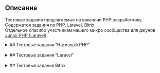 ## Описание
Тестовые задания предлагаемые на вакансии PHP разработчику. Содержатся задания по PHP, Laravel, Bitrix <br>
Отдельное спасибо участникам нашего микро сообщества для джунов <a href="https://laravel.com" target="_blank">Junior PHP (Laravel)</a><br>

<details>
<summary>## Тестовые задания "Нативный PHP"</summary><br>
<details>
<summary>Первое задание</summary>
<h5>Задание:</h5>
Товары со склада уезжают в магазин каждый день, количество товаров на отправку в магазин формируется из предзаказов. <br>
Кол-во предзаказов варьируется. Перед тем, как отправить товары в магазин, специально обученный сотрудник (далее СОС) наклеивает ценники на товар. Цена - это себестоимость товара с 30% наценкой.<br>
Вводные: Начиная с 13 января 2021 года товар “Левый носок” предзаказывают каждый день, кол-во ежедневных предзаказов совпадает с последовательностью чисел Фибоначчи. <br>
Необходимо разработать систему, которая будет помогать СОС в его работе, а именно каждый день говорить, какие ценники клеить на товар, при условии что на всех ценниках в рамках одного дня должна быть одинаковая цена:<br>
<h5>Требования:</h5><br>
 - Веб страница с инпут полем, кнопкой применить и секцией с информацией.<br>
 - Инпут поле с возможностью выбора даты (для эмуляции сменяемости дней)<br>
 - На день, который выбран в инпут поле, нужно отобразить в секции с информацией: остаток на складе и текущую цену товара.<br>
 - Обработать возможные ошибки ввода (Не валидная дата, неверная дата), для каждого типа ошибок должно отображаться свое сообщение<br>
</details>
<details>

<summary>Второе задание</summary>
<h5>Задание:</h5>
Написать формы регистрации, авторизации, страницу профиля:<br>
<h5>Требования:</h5>
В форме регистрации пользователь должен указать Имя, телефон, почту, пароль и повтор пароля.<br>
Почта, логин и телефон должны быть уникальны и если такие в базе уже есть - уведомлять пользователя об этом.<br>
Пароли в обоих полях должны совпадать, иначе уведомлять пользователя об этом.<br>
Авторизация возможна по телефону или email (в одном поле) и паролю, необходимо добавить Google reCAPTCHA при авторизации.<br>
Сделать страницу, к которой только авторизованные пользователи имеют доступ. Неавторизованные пользователи должны перенаправляться на главную страницу. На этой странице пользователи могут менять свою личную информацию (имя, телефон, почта, пароль).<br>
</details>
<details>

<summary>Третье задание "Сервис-агрегатор для проведения фиктивных опросов"</summary>
<h5>Задание:</h5>
<h5>Необходим сервис, который предоставит функционал управления фиктивными опросами (с заранее определенным количеством голосов). Пользователь сервиса может зайти на публичную часть программы, зарегистрироваться и создать опросы с определенным числом ответов в формате:</h5>
Вопрос:<br>
1. Ответ 1<br>
2. Ответ 2<br>
3. ...<br>
...<br>
n. ...<br>

<h5>Функционал:</h5>
1. Аутентификация на сервисе:<br>
   - Страница регистрации<br>
   - Страница входа<br>
   - Разлогин<br>
2. Для пользователя достаточно ввести только email и пароль.<br>
3. Аутентифицированный пользователь попадает в личный кабинет.<br>

<h5>Личный кабинет:</h5>
- Содержит раздел с списком собственных опросов.<br>
- Сортировка списка по "дате создания", "заголовку", "статусу".<br>
- CRUD для управления опросами.<br>
- Каждый опрос содержит:<br>
  1. Текст вопроса (заголовок).<br>
  2. Любое количество ответов.<br>
  3. Количество голосов для каждого ответа.<br>
  4. Статус "черновик" или "опубликован".<br>

<h5>Конечный пользователь, использующий сервис, должен получить доступ к API для получения данных опубликованного случайного опроса из своего списка. Данные должны включать:</h5>
- Заголовок.<br>
- Пункты ответов с количеством голосов для каждого.<br>

API тестируется с использованием Postman.

<h5>Требования к реализации:</h5>
1. Реализация на чистом PHP без использования фреймворков.<br>
2. Можно использовать библиотеки на ваш выбор.<br>
3. Приложение должно быть написано в стиле ООП.<br>
4. Используйте MVC модель для организации работы программы.<br>
5. Необходима простая архитектура, следуйте YAGNI.<br>
6. Принцип уникальности.<br>
7. Верстка на bootstrap, особых дизайнерских требований нет.<br>

<h5>После выполнения задания необходимо:</h5>
1. Предоставить ссылку на git-репозиторий вашей работы.<br>
2. Предоставить минимально необходимую документацию в удобном для чтения виде с описанием работы API.<br>
3. Развернуть на любом бесплатном хостинге для просмотра результата.<br>

</details>
<details>
<summary>Четвертое задание</summary>
<h5>Задание:</h5>
Создайте две простых формы
<h5>Требования:</h5>
 * Используйте для проекта PHP8 / bootstrap / js / css / html / GIT<br>
 * Кодировка (файлы/контент) только UTF-8 / EOL только LF / EOF только LF!<br>
<br>
В корне проекта создайте:<br>
 * Директории /assets/js/ и /assets/css/ для соответствующих файлов<br>
 * Файл - /index.php – редирект на /step/1/index.html<br>
<br>
Создайте две простых формы:<br>
Форма №1 (/step/1/index.html и обработчик /step/1/action.php)<br>

  На форме №1 расположено два поля ввода:<br>
1. Введите имя нового ЛК (текстовое поле (с подсказкой ниже «Имя должно состоять из английских прописных букв от a до z, может содержать знак минус "-"»))<br>
2. Введите название клиента на русском (текстовое поле)<br>

  Кнопка «Далее»<br>
При нажатии кнопки «Далее» пишем файл:<br>
/files/step/(данные из поля «Введите имя нового ЛК»)/step_1.txt<br>
  На фс с содержимым полей в формате:<br>
 * «Введите имя нового ЛК»|«Введите название клиента на русском»<br>
Так же передайте данные из поля «Введите имя нового ЛК» на форму №2.<br>
<br>
Форма №2 (/step/2/index.html и обработчик /step/2/action.php)<br>
На форме №2 расположено 2 поля в блоке:<br>
1. Login(Электронная почта);<br>
2. Фамилия Имя.<br>
В блоке должен присутствовать знак «+» - для добавления блока, знак «-» - для удаления блока.<br>
При нажатии кнопки «Готово» пишем файл:<br>
/files/step/(данные из поля «Введите имя нового ЛК» формы №1)/step_2.txt<br>
на фс с содержимым полей всех блоков в формате:<br>
 * «Введите имя нового ЛК» формы №1|«Login(Электронная почта)»| «Фамилия Имя»<br>
 * «Введите имя нового ЛК» формы №1|«Login(Электронная почта)»| «Фамилия Имя»<br>

</details>

<details>
<summary>Пятое задание</summary>
<h5>Задание:</h5>
<img src="https://github.com/Null-ch/php-laravel-test-task/assets/65172872/0c8af2ad-e7cc-4c0c-a799-ec343857e965">
</details>
</details>
<br>

<details>
<summary>## Тестовые задания "Laravel"</summary><br>

<details>
<summary>Первое задание</summary>
<h5>Задание:</h5>
<img src="https://github.com/Null-ch/php-laravel-test-task/assets/65172872/f159f307-0378-4a78-8505-dcd9a87580cb">

</details>

<details>
<summary>Второе задание</summary>
<h5>Задание:</h5>
<img src="https://github.com/Null-ch/php-laravel-test-task/assets/65172872/20a5a49e-4b0d-49fb-82fa-680d71717f58">
</details>

<details>
<summary>Третье задание</summary>
<h5>Задание:</h5>
<img src="https://github.com/Null-ch/php-laravel-test-task/assets/65172872/ac716c75-3d7f-4040-8d8a-f2b246005867">

</details>

<details>
<summary>Четвертое задание</summary>
<h5>Задание:</h5>
<img src="https://github.com/Null-ch/php-laravel-test-task/assets/65172872/663b0e4d-9b40-40d5-af4c-306e5cf99e9f">
</details>

<details>
<summary>Пятое задание</summary>
<h5>Задание:</h5>
<img src="https://github.com/Null-ch/php-laravel-test-task/assets/65172872/6f566917-61c4-401f-8d97-f7e7c95c7877">
</details>

<details>
<summary>Шестое задание</summary>
<h5>Задание:</h5>
<img src="https://github.com/Null-ch/php-laravel-test-task/assets/65172872/9529f702-a1dd-4b92-aad5-14bb574180e0">
</details>

<details>
<summary>Седьмое задание</summary>
<h5>Задание:</h5>
<img src="https://github.com/Null-ch/php-laravel-test-task/assets/65172872/8d0230ad-be49-4b31-9683-4e745224abb6">
<h5>Пример реализации:</h5><br>
https://github.com/Null-ch/Jetmix_test_task
</details>

<details>
<summary>Восьмое задание</summary>
<h5>Задание:</h5>
<img src="https://github.com/Null-ch/php-laravel-test-task/assets/65172872/fd00ef23-e85d-44cf-9cc1-1d8e22bd7f41">
<h5>Пример реализации:</h5><br>
https://github.com/Null-ch/Dataloft_test28_task_API
</details>
</details><br>

<details>
<summary>## Тестовые задания Bitrix</summary><br>
  
<details>
  <summary>Первое задание</summary>
  <h5>Задание:</h5>
  <img src="https://github.com/Null-ch/php-laravel-test-task/assets/65172872/eb233db6-5db9-456d-99b0-4dd8b72dab02">
ДОКУМЕНТАЦИЯ к ТЗ
Требования к заданию №5
Задание должно быть выполнено с использованием регулярного выражения.<br>
Важно предусмотреть безопасность передаваемых данных.<br>
Гуглить можно, но запрещено использовать готовые примеры.<br>
Документация к заданию №2,4 https://dev.1c-bitrix.ru/api_help/iblock/functions/getiblockelementlist.php <br>
Документация к заданию №3 https://dev.1c-bitrix.ru/api_help/main/reference/cuser/getlist.php<br>
Документация к заданию №3,4 https://dev.1c-bitrix.ru/learning/course/index.php?COURSE_ID=43&LESSON_ID=2894&LESSON_PATH=3913.3435.4777.2894<br>
</details>

<details>
<summary>Второе задание</summary>
<h5>Задание:</h5>
<img src="https://github.com/Null-ch/php-laravel-test-task/assets/65172872/f097787e-b0e3-4c45-86e3-fd85e75f9c17">

Примечание
По итогу работы сделать резервное копирование через админку, залить полученный бэкап в облако и отправить на почту ссылку с админскими доступами.
Дополнительные материалы
Как развернуть битрикс: [линк](https://docs.google.com/document/d/19RuvvkygrTdqiNzXZ7N6CLzQMofNjf5tKvwvSm5ndts/edit?usp=sharing) <br>
 Документация по компонентам: [линк](https://dev.1c-bitrix.ru/user_help/components/content/index.php) <br>
 Видео: [линк](https://www.youtube.com/channel/UCqwGlnyM-tro3ArkhiVyIxg/videos) <br>
</details>
</details>
